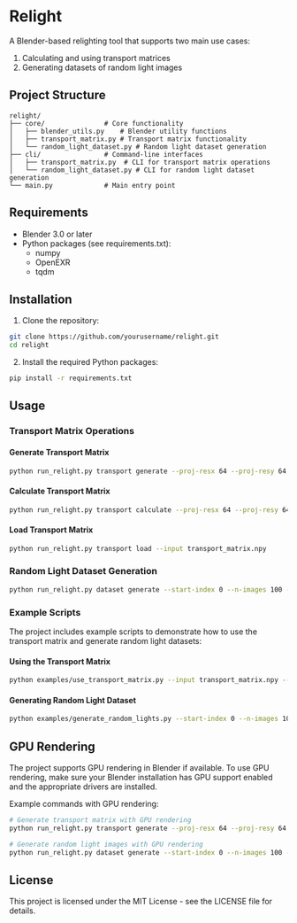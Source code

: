 # Relight

A Blender-based relighting tool that supports two main use cases:
1. Calculating and using transport matrices
2. Generating datasets of random light images

## Project Structure

```
relight/
├── core/               # Core functionality
│   ├── blender_utils.py    # Blender utility functions
│   ├── transport_matrix.py # Transport matrix functionality
│   └── random_light_dataset.py # Random light dataset generation
├── cli/                # Command-line interfaces
│   ├── transport_matrix.py  # CLI for transport matrix operations
│   └── random_light_dataset.py # CLI for random light dataset generation
└── main.py             # Main entry point
```

## Requirements

- Blender 3.0 or later
- Python packages (see requirements.txt):
  - numpy
  - OpenEXR
  - tqdm

## Installation

1. Clone the repository:
```bash
git clone https://github.com/yourusername/relight.git
cd relight
```

2. Install the required Python packages:
```bash
pip install -r requirements.txt
```

## Usage

### Transport Matrix Operations

#### Generate Transport Matrix
```bash
python run_relight.py transport generate --proj-resx 64 --proj-resy 64 --batch-size 100 --use-gpu
```

#### Calculate Transport Matrix
```bash
python run_relight.py transport calculate --proj-resx 64 --proj-resy 64 --batch-size 100 --use-multiprocessing
```

#### Load Transport Matrix
```bash
python run_relight.py transport load --input transport_matrix.npy
```

### Random Light Dataset Generation

```bash
python run_relight.py dataset generate --start-index 0 --n-images 100 --use-gpu
```

### Example Scripts

The project includes example scripts to demonstrate how to use the transport matrix and generate random light datasets:

#### Using the Transport Matrix
```bash
python examples/use_transport_matrix.py --input transport_matrix.npy --target-image target.png --output relit.png --proj-resx 64 --proj-resy 64 --use-gpu
```

#### Generating Random Light Dataset
```bash
python examples/generate_random_lights.py --start-index 0 --n-images 10 --use-gpu
```

## GPU Rendering

The project supports GPU rendering in Blender if available. To use GPU rendering, make sure your Blender installation has GPU support enabled and the appropriate drivers are installed.

Example commands with GPU rendering:
```bash
# Generate transport matrix with GPU rendering
python run_relight.py transport generate --proj-resx 64 --proj-resy 64 --batch-size 100 --use-gpu

# Generate random light images with GPU rendering
python run_relight.py dataset generate --start-index 0 --n-images 100 --use-gpu
```

## License

This project is licensed under the MIT License - see the LICENSE file for details.